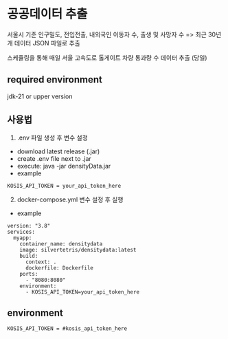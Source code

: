 # 공공데이터 추출
서울시 기준 인구밀도, 전입전출, 내외국인 이동자 수, 출생 및 사망자 수 => 최근 30년개 데이터 JSON 파일로 추출

스케쥴링을 통해 매일 서울 고속도로 톨게이트 차량 통과량 수 데이터 추출 (당일)


## required environment
jdk-21 or upper version

## 사용법

1. .env 파일 생성 후 변수 설정
- download latest release (.jar)
- create .env file next to .jar
- execute: java -jar densityData.jar
- example
```
KOSIS_API_TOKEN = your_api_token_here
```

2. docker-compose.yml 변수 설정 후 실행

- example
```
version: "3.8"
services:
  myapp:
    container_name: densitydata
    image: silvertetris/densitydata:latest
    build:
      context: .
      dockerfile: Dockerfile
    ports:
      - "8080:8080"
    environment:
      - KOSIS_API_TOKEN=your_api_token_here

```

## environment
```
KOSIS_API_TOKEN = #kosis_api_token_here
```
